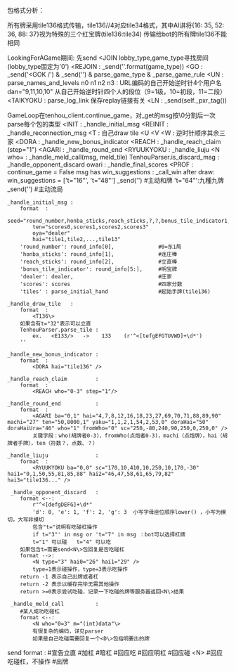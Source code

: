 包格式分析：

所有牌采用tile136格式传输，tile136//4对应tile34格式，其中AI讲将{16: 35, 52: 36, 88: 37}视为特殊的三个红宝牌(tile136:tile34)
传输给bot的所有牌tile136不能相同

LookingForAGame期间:
    先send <JOIN lobby_type,game_type寻找房间  (lobby_type固定为'0')
    <REJOIN     : _send('<JOIN t="{}, r" />'.format(game_type))
    <GO         : _send('<GOK /') & _send('<NEXTREADY />') & parse_game_type & _parse_game_rule
    <UN         : parse_names_and_levels
        n0 n1 n2 n3     : URL编码的自己开始逆时针4个用户名
        dan="9,11,10,10"  从自己开始逆时针四个人的段位（9=1级，10=初段，11=二段）
    <TAIKYOKU   : parse_log_link  保存replay链接有关
    <LN         : _send(self._pxr_tag())

GameLoop在tenhou_client.continue_game，对_get的msg按\0分割后一次parse每个包的类型
    <INIT       :  _handle_initial_msg
    <REINIT     : _handle_reconnection_msg
    <T          : 自己draw tile
    <U <V <W    : 逆时针顺序其余三家
    <DORA       : _handle_new_bonus_indicator
    <REACH      : _handle_reach_claim  (step="1")
    <AGARI      : _handle_round_end
    <RYUUKYOKU  : _handle_liuju
    <N who=     : _handle_meld_call(msg, meld_tile)
    TenhouParser.is_discard_msg : _handle_opponent_discard
    owari       : _handle_final_scores
    <PROF       : continue_game = False
    msg has win_suggestions : _call_win
        after draw:
        win_suggestions = ['t="16"', 't="48"'] _send('<N type="7" />')  #主动和牌
        't="64"':九種九牌 _send('<N type="9" />')                       #主动流局
        
    _handle_initial_msg :
        format  :
            seed="round_number,honba_sticks,reach_sticks,?,?,bonus_tile_indicator1,bonus_tile_indicator2......." 
            ten="scores0,scores1,scores2,scores3"
            oya="dealer"
            hai="tile1,tile2,...,tile13"
        'round_number': round_info[0],              #0=东1局
        'honba_sticks': round_info[1],              #连庄棒
        'reach_sticks': round_info[2],              #立直棒
        'bonus_tile_indicator': round_info[5:],     #明宝牌
        'dealer': dealer,                           #庄家
        'scores': scores                            #四家分数
        'tiles' : parse_initial_hand                #起始手牌(tile136)
        
    _handle_draw_tile   :
        format  :
            <T136\>
        如果含有t="32"表示可以立直
        TenhouParser.parse_tile :
            ex.   <E133/>   ->    133    (r'^<[tefgEFGTUVWD]+\d*')
        ''
        
    _handle_new_bonus_indicator :
        format  :
            <DORA hai="tile136" />
    
    _handle_reach_claim         :
        format  :
            <REACH who="0-3" step="1"/>
    
    _handle_round_end           :
        format  :
            <AGARI ba="0,1" hai="4,7,8,12,16,18,23,27,69,70,71,88,89,90" machi="27" ten="50,8000,1" yaku="1,1,2,1,54,2,53,0" doraHai="50" doraHaiUra="46" who="1" fromWho="0" sc="250,-80,240,90,250,0,250,0" />
            关键字段：who(胡牌者0-3)，fromWho(点炮者0-3)，machi（点炮牌），hai（胡牌者手牌），ten（符数？、点数、？）
    
    _handle_liuju               :
        format  :
            <RYUUKYOKU ba="0,0" sc="170,10,410,10,250,10,170,-30" hai1="0,1,50,55,81,85,88" hai2="46,47,58,61,65,79,82" hai3="tile136..." />
     
     _handle_opponent_discard   :
        format <--:
            r"^<[defgDEFG]+\d*"
            'd': 0, 'e': 1, 'f': 2, 'g': 3  小写字母座位顺序lower() ，小写为摸切，大写非摸切
            包含"t="说明有吃碰杠操作
            if t="3"' in msg or 't="7" in msg ：bot可以选择杠牌
            t="1" 可以碰   t="4" 可以吃
        如果包含t=需要send<N\>包回复是否吃碰杠
        format -->:
            <N type="3" hai0="26" hai1="29" />
            type=1表示碰操作，type=3表示吃操作
        return -1 表示自己出牌或者杠
        return -2 表示以缓存完毕无需其他操作
        return >=0表示尝试吃碰，记录一下吃碰的牌等服务器返回<N\>结果
        
     _handle_meld_call          :
        #某人成功吃碰杠
        format <--:
            <N who="0=3" m="(int)data"\>
            有很复杂的编码，详见parser
            如果是自己吃碰需要回复一个<D\>包指明要出的牌
            
            
send format :
    <REACH hai="tile136"/>                          #宣告立直
    <N type="5" hai="meld_tile136"/>                #加杠
    <N type="4" hai="meld_tile136"/>                #暗杠
    <N type="3" hai0="tile136" hai1="tile136" />    #回应吃
    <N type="2" />                                  #回应明杠
    <N type="1" hai0="tile136" hai1="tile136" />    #回应碰
    <N\>                                            #回应吃碰杠，不操作
    <D p="tile136"/>                                #出牌